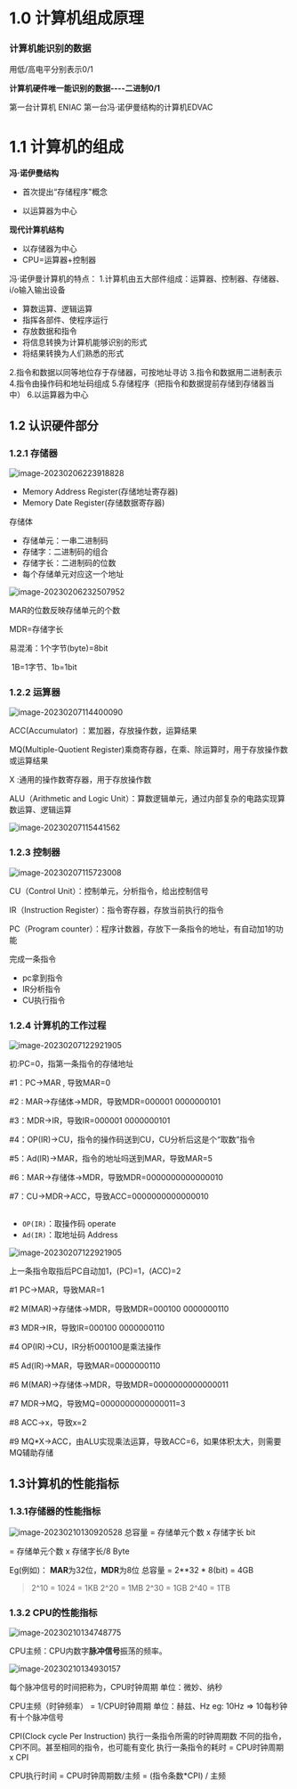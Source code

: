 # 1.0 计算机组成原理

### 计算机能识别的数据 

用低/高电平分别表示0/1

**计算机硬件唯一能识别的数据----二进制0/1**

第一台计算机 ENIAC 第一台冯·诺伊曼结构的计算机EDVAC

# 1.1 计算机的组成

**冯·诺伊曼结构**

- 首次提出“存储程序"概念

- 以运算器为中心

**现代计算机结构**

- 以存储器为中心
- CPU=运算器+控制器

冯·诺伊曼计算机的特点：
1.计算机由五大部件组成：运算器、控制器、存储器、i/o输入输出设备

- 算数运算、逻辑运算
- 指挥各部件、使程序运行
- 存放数据和指令
- 将信息转换为计算机能够识别的形式
- 将结果转换为人们熟悉的形式

2.指令和数据以同等地位存于存储器，可按地址寻访
3.指令和数据用二进制表示
4.指令由操作码和地址码组成
5.存储程序（把指令和数据提前存储到存储器当中）
6.以运算器为中心 

## 1.2 认识硬件部分
### 1.2.1 存储器

![image-20230206223918828](C:\Users\aaa\AppData\Roaming\Typora\typora-user-images\image-20230206223918828.png)

- Memory Address Register(存储地址寄存器)
- Memory Date Register(存储数据寄存器)

存储体

- 存储单元：一串二进制码
- 存储字：二进制码的组合
- 存储字长：二进制码的位数
- 每个存储单元对应这一个地址

![image-20230206232507952](C:\Users\aaa\AppData\Roaming\Typora\typora-user-images\image-20230206232507952.png)

MAR的位数反映存储单元的个数

MDR=存储字长

易混淆：1个字节(byte)=8bit

​				1B=1字节、1b=1bit
### 1.2.2 运算器
![image-20230207114400090](C:\Users\aaa\AppData\Roaming\Typora\typora-user-images\image-20230207114400090.png)

ACC(Accumulator) ：累加器，存放操作数，运算结果

MQ(Multiple-Quotient Register)乘商寄存器，在乘、除运算时，用于存放操作数或运算结果

X :通用的操作数寄存器，用于存放操作数

ALU（Arithmetic and Logic Unit）：算数逻辑单元，通过内部复杂的电路实现算数运算、逻辑运算

![image-20230207115441562](C:\Users\aaa\AppData\Roaming\Typora\typora-user-images\image-20230207115441562.png)
### 1.2.3 控制器
![image-20230207115723008](C:\Users\aaa\AppData\Roaming\Typora\typora-user-images\image-20230207115723008.png)

CU（Control Unit）：控制单元，分析指令，给出控制信号

IR（Instruction Register）：指令寄存器，存放当前执行的指令

PC（Program counter）：程序计数器，存放下一条指令的地址，有自动加1的功能

完成一条指令

- pc拿到指令
- IR分析指令
- CU执行指令
### 1.2.4 计算机的工作过程
![image-20230207122921905](C:\Users\aaa\AppData\Roaming\Typora\typora-user-images\image-20230207122921905.png)

初:PC=0，指第一条指令的存储地址

#1：PC->MAR , 导致MAR=0

#2 : MAR->存储体->MDR，导致MDR=000001 0000000101

#3：MDR->IR，导致IR=000001 0000000101

#4：OP(IR)->CU，指令的操作码送到CU，CU分析后这是个“取数”指令

#5：Ad(IR)->MAR，指令的地址吗送到MAR，导致MAR=5

#6：MAR->存储体->MDR，导致MDR=0000000000000010

#7：CU->MDR->ACC，导致ACC=0000000000000010

## 

- `OP(IR)`：取操作码 operate
- `Ad(IR)`：取地址码 Address

![image-20230207122921905](C:\Users\aaa\AppData\Roaming\Typora\typora-user-images\image-20230207122921905.png)

上一条指令取指后PC自动加1，(PC)=1，(ACC)=2

#1 PC->MAR，导致MAR=1

#2 M(MAR)->存储体->MDR，导致MDR=000100 0000000110

#3 MDR->IR，导致IR=000100 0000000110

#4 OP(IR)->CU，IR分析000100是乘法操作

#5 Ad(IR)->MAR，导致MAR=0000000110

#6 M(MAR)->存储体->MDR，导致MDR=0000000000000011

#7 MDR->MQ，导致MQ=0000000000000011=3

#8 ACC->x，导致x=2

#9 MQ*X->ACC，由ALU实现乘法运算，导致ACC=6，如果体积太大，则需要MQ辅助存储

## 1.3计算机的性能指标
### 1.3.1存储器的性能指标

![image-20230210130920528](C:\Users\aaa\AppData\Roaming\Typora\typora-user-images\image-20230210130920528.png)
总容量 = 存储单元个数 x 存储字长 bit 

= 存储单元个数 x 存储字长/8  Byte

Eg(例如)：
**MAR**为32位，**MDR**为8位
总容量 = 2**32 * 8(bit) = 4GB
>2^10 = 1024 = 1KB
>2^20 = 1MB
>2^30 = 1GB
>2^40 = 1TB

### 1.3.2 CPU的性能指标

![image-20230210134748775](C:\Users\aaa\AppData\Roaming\Typora\typora-user-images\image-20230210134748775.png)

CPU主频：CPU内数字**脉冲信号**振荡的频率。

![image-20230210134930157](C:\Users\aaa\AppData\Roaming\Typora\typora-user-images\image-20230210134930157.png)

每个脉冲信号的时间把称为，CPU时钟周期
	单位：微妙、纳秒
	
CPU主频（时钟频率） = 1/CPU时钟周期
	单位：赫兹、Hz
	eg: 10Hz => 10每秒钟有十个脉冲信号

CPI(Clock cycle Per Instruction) 执行一条指令所需的时钟周期数
	不同的指令，CPI不同。甚至相同的指令，也可能有变化
执行一条指令的耗时 = CPU时钟周期 x CPI

CPU执行时间 = CPU时钟周期数/主频 = (指令条数*CPI) / 主频